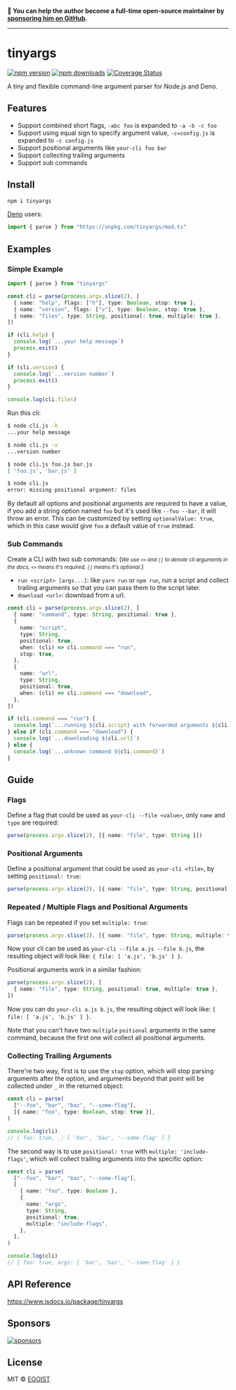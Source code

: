 **💛 You can help the author become a full-time open-source maintainer by [sponsoring him on GitHub](https://github.com/sponsors/egoist).**

---

# tinyargs

[![npm version](https://badgen.net/npm/v/tinyargs)](https://npm.im/tinyargs) [![npm downloads](https://badgen.net/npm/dm/tinyargs)](https://npm.im/tinyargs) [![Coverage Status](https://coveralls.io/repos/github/egoist/tinyargs/badge.svg?branch=main)](https://coveralls.io/github/egoist/tinyargs?branch=main)

A tiny and flexible command-line argument parser for Node.js and Deno.

## Features

- Support combined short flags, `-abc foo` is expanded to `-a -b -c foo`
- Support using equal sign to specify argument value, `-c=config.js` is expanded to `-c config.js`
- Support positional arguments like `your-cli foo bar`
- Support collecting trailing arguments
- Support sub commands

## Install

```bash
npm i tinyargs
```

[Deno](https://deno.land) users:

```ts
import { parse } from "https://unpkg.com/tinyargs/mod.ts"
```

## Examples

### Simple Example

```ts
import { parse } from "tinyargs"

const cli = parse(process.argv.slice(2), [
  { name: "help", flags: ["h"], type: Boolean, stop: true },
  { name: "version", flags: ["v"], type: Boolean, stop: true },
  { name: "files", type: String, positional: true, multiple: true },
])

if (cli.help) {
  console.log(`...your help message`)
  process.exit()
}

if (cli.version) {
  console.log(`...version number`)
  process.exit()
}

console.log(cli.files)
```

Run this cli:

```bash
$ node cli.js -h
...your help message

$ node cli.js -v
...version number

$ node cli.js foo.js bar.js
[ 'foo.js', 'bar.js' ]

$ node cli.js
error: missing positional argument: files
```

By default all options and positional arguments are required to have a value, if you add a string option named `foo` but it's used like `--foo --bar`, it will throw an error. This can be customized by setting `optionalValue: true`, which in this case would give `foo` a default value of `true` instead.

### Sub Commands

Create a CLI with two sub commands: (<small>_We use `<>` and `[]` to denote cli arguments in the docs, `<>` means it's required, `[]` means it's optional._</small>)

- `run <script> [args...]`: like `yarn run` or `npm run`, run a script and collect trailing arguments so that you can pass them to the script later.
- `download <url>`: download from a url.

```ts
const cli = parse(process.argv.slice(2), [
  { name: "command", type: String, positional: true },
  {
    name: "script",
    type: String,
    positional: true,
    when: (cli) => cli.command === "run",
    stop: true,
  },
  {
    name: "url",
    type: String,
    positional: true,
    when: (cli) => cli.command === "download",
  },
])

if (cli.command === "run") {
  console.log(`...running ${cli.script} with forwarded arguments ${cli._}`)
} else if (cli.command === "download") {
  console.log(`...downloading ${cli.url}`)
} else {
  console.log(`...unknown command ${cli.command}`)
}
```

## Guide

### Flags

Define a flag that could be used as `your-cli --file <value>`, only `name` and `type` are required:

```ts
parse(process.argv.slice(2), [{ name: "file", type: String }])
```

### Positional Arguments

Define a positional argument that could be used as `your-cli <file>`, by setting `positional: true`:

```ts
parse(process.argv.slice(2), [{ name: "file", type: String, positional: true }])
```

### Repeated / Multiple Flags and Positional Arguments

Flags can be repeated if you set `multiple: true`:

```ts
parse(process.argv.slice(2), [{ name: "file", type: String, multiple: true }])
```

Now your cli can be used as `your-cli --file a.js --file b.js`, the resulting object will look like: `{ file: [ 'a.js', 'b.js' ] }`.

Positional arguments work in a similar fashion:

```ts
parse(process.argv.slice(2), [
  { name: "file", type: String, positional: true, multiple: true },
])
```

Now you can do `your-cli a.js b.js`, the resulting object will look like: `{ file: [ 'a.js', 'b.js' ] }`.

Note that you can't have two `multiple` `poitional` arguments in the same command, because the first one will collect all positional arguments.

### Collecting Trailing Arguments

There're two way, first is to use the `stop` option, which will stop parsing arguments after the option, and arguments beyond that point will be collected under `_` in the returned object:

```ts
const cli = parse(
  ["--foo", "bar", "baz", "--some-flag"],
  [{ name: "foo", type: Boolean, stop: true }],
)

console.log(cli)
// { foo: true, _: [ 'bar', 'baz', '--some-flag' ] }
```

The second way is to use `positional: true` with `multiple: 'include-flags'`, which will collect trailing arguments into the specific option:

```ts
const cli = parse(
  ["--foo", "bar", "baz", "--some-flag"],
  [
    { name: "foo", type: Boolean },
    {
      name: "args",
      type: String,
      positional: true,
      multiple: "include-flags",
    },
  ],
)

console.log(cli)
// { foo: true, args: [ 'bar', 'baz', '--some-flag' ] }
```

## API Reference

https://www.jsdocs.io/package/tinyargs

## Sponsors

[![sponsors](https://sponsors-images.egoist.sh/sponsors.svg)](https://github.com/sponsors/egoist)

## License

MIT &copy; [EGOIST](https://github.com/sponsors/egoist)
